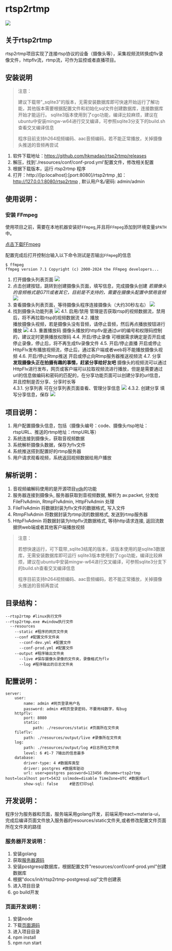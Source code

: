 # rtsp2rtmp
![](./docs/images/rtsp2rtmpad.png)

## 关于rtsp2rtmp
rtsp2rtmp项目实现了连接rtsp协议的设备（摄像头等），采集视频流转换成flv录像文件，httpflv流，rtmp流，可作为监控或者直播项目。

## 安装说明
> 注意：
>
>   建议下载带"_sqlite3"的版本，无需安装数据库即可快速开始运行了解功能，其他版本需要根据配置文件和初始化sql文件创建数据库，连接数据库开始才能运行。
>   sqlite3版本使用到了cgo功能，编译比较麻烦，建议在ubuntu中安装mingw-w64进行交叉编译，可参照sqlite3分支下的build.sh查看交叉编译信息
>
>   程序目前支持h264视频编码、aac音频编码，若不能正常播放，关掉摄像头推送的音频再尝试

1. 软件下载地址：https://github.com/hkmadao/rtsp2rtmp/releases   
2. 解压，找到'./resources/conf/conf-prod.yml'配置文件，修改相关配置
3. 根据下载版本，运行 rtsp2rtmp 程序
4. 打开：http://[ip:localhost]:[port:8080]/rtsp2rtmp ,如：http://127.0.0.1:8080/rtsp2rtmp , 默认用户名/密码: admin/admin

## 使用说明：
### 安装 FFmpeg

使用项目之前，需要在本地机器安装好`FFmpeg`,并且将`FFmpeg`添加到环境变量`$PATH`中。

[点击下载FFmpeg](https://ffmpeg.org/download.html)

配置完成后打开控制台输入以下命令测试是否输出`FFmpeg`的信息

```
$ ffmpeg
ffmpeg version 7.1 Copyright (c) 2000-2024 the FFmpeg developers...
```
1. 打开摄像头列表页面
    ![](./docs/images/camera-list.png)
2. 点击创建按钮，跳转到创建摄像头页面，填写信息，完成摄像头创建
    *若摄像头的音频格式是G711或者其它，目前是不支持的，需要在摄像头配置中禁用音频*
    ![](./docs/images/camera-create.png)
3. 查看摄像头列表页面，等待摄像头程序连接摄像头（大约30秒左右）
    ![](./docs/images/camera-online.png)
4. 找到摄像头功能列表
    ![](./docs/images/camera-action.png)
    4.1. 启用/禁用
        管理是否获取rtsp的视频数据流，禁用后，将不再拉取rtsp的视频数据流
    4.2. 播放   
        播放摄像头视频，若是摄像头没有音频，请停止音频，然后再点播放按钮进行播放
        ![](./docs/images/camera-play.png)
    4.3. 重置播放码
        摄像头播放的httpflv是通过url的编号和权限码控制的，建议定时更换播放权限码
    4.4. 开启/停止录像
        可根据需求确定是否开启或停止录像，停止后，将不再生成flv录像文件
    4.5. 开启/停止直播
        开启或停止HttpFlv发布播放视频流，停止后，通过客户端或者web将不能播放摄像头视频
    4.6. 开启/停止Rtmp推送
        开启或停止向Rtmp服务器推送视频流
    4.7. 分享   
        **发现摄像头正在拍摄有趣的事情，赶紧分享给好友吧**
        摄像头的视频流可以通过HttpFlv进行发布，网页或客户端可以拉取视频流进行播放，但是是需要通过url的信息做编码和密码的匹配的，在分享功能页面可以创建分享的url信息，并且控制是否分享、分享时长等   
        4.3.1. 分享列表
            可在分享列表页面查看、管理分享信息
            ![](./docs/images/camera-share-list.png)
        4.3.2. 创建分享
            填写分享信息，保存
            ![](./docs/images/camera-share-create.png)

## 项目说明：

1. 用户配置摄像头信息，包括（摄像头编号：code、摄像头rtsp地址：rtspURL、推送的rtmp地址：rtmpURL等）
2. 系统连接到摄像头，获取音视频数据
3. 系统解析摄像头数据，保存为flv文件
4. 系统推送搭到配置好的rtmp服务器
5. 用户请求观看视频，系统返回视频数据给用户播放

## 解析说明：

1. 音视频编解码使用的是开源项目[vdk](https://github.com/deepch/vdk.git)的功能
2. 服务器连接到摄像头, 服务器获取到音视频数据, 解析为 av.packet, 分发给 FileFlvAdmin, RtmpFlvAdmin, HttpFlvAdmin 处理
3. FileFlvAdmin 将数据封装为flv文件的数据格式, 写入文件
4. RtmpFlvAdmin 将数据封装为rtmp流的数据格式, 发送到rtmp服务器
5. HttpFlvAdmin 将数据封装为httpflv流数据格式, 等待http请求连接, 返回流数据供web端或者其他客户端播放视频   

> 注意：
>
>   若想快速运行，可下载带_sqlite3结尾的版本，该版本使用的是sqlite3数据库，无需安装数据库即可运行
>   sqlite3版本使用到了cgo功能，编译比较麻烦，建议在ubuntu中安装mingw-w64进行交叉编译，可参照sqlite3分支下的build.sh查看交叉编译信息
>
> ​	程序目前支持h264视频编码、aac音频编码，若不能正常播放，关掉摄像头推送的音频再尝试

## 目录结构：

```
--rtsp2rtmp #linux执行文件
--rtsp2rtmp.exe #window执行文件
  --resources
    --static #程序的网页文件夹
    --conf #配置文件文件夹
      --conf-dev.yml #配置文件
      --conf-prod.yml #配置文件
    --output #程序输出文件夹
      --live #保存摄像头录像的文件夹，录像格式为flv
      --log #程序输出的日志文件夹
```

## 配置说明：

```
server:
    user:
        name: admin #网页登录用户名
        password: admin #网页登录密码，不要用纯数字，有bug
    httpflv:
        port: 8080
        static:
            path: ./resources/static #页面所在文件夹
    fileflv:
        path: ./resources/output/live #录像所在文件夹
    log:
        path: ./resources/output/log #日志所在文件夹  
        level: 6 #1-7 7输出的信息最多 
    database:
        driver-type: 4 #数据库类型
        driver: postgres #数据库驱动
        url: user=postgres password=123456 dbname=rtsp2rtmp host=localhost port=5432 sslmode=disable TimeZone=UTC #数据库url
        show-sql: false     #是否打印sql
```

## 开发说明：

程序分为服务器和页面，服务端采用golang开发，前端采用react+materia-ui，完成后编译页面文件放入服务器的resources/static文件夹,或者修改配置文件页面所在文件夹的路径

### 服务器开发说明：

1. 安装golang
2. 获取[服务器源码](https://github.com/hkmadao/rtsp2rtmp.git)
3. 安装postgresql数据库，根据配置文件"resources/conf/conf-prod.yml"创建数据库
4. 根据"docs/init/rtsp2rtmp-postgresql.sql"文件创建表    
5. 进入项目目录
6. go build开发

### 页面开发说明：

1. 安装node
2. 下载[页面源码](https://github.com/hkmadao/rtsp2rtmp-web.git)
3. 进入项目目录
4. npm install
5. npm run start

